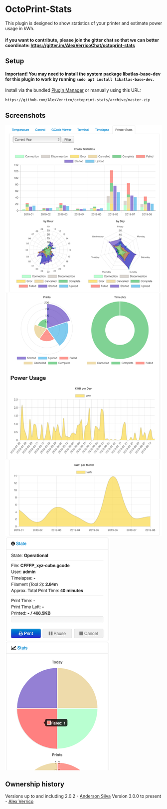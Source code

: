 # OctoPrint-Stats

This plugin is designed to show statistics of your printer and estimate power usage in kWh.

#### if you want to contribute, please join the gitter chat so that we can better coordinate: https://gitter.im/AlexVerricoChat/octoprint-stats

## Setup
#### Important! You may need to install the system package libatlas-base-dev for this plugin to work by running `sudo apt install libatlas-base-dev`.
Install via the bundled [Plugin Manager](https://github.com/foosel/OctoPrint/wiki/Plugin:-Plugin-Manager)
or manually using this URL:

    https://github.com/AlexVerrico/octoprint-stats/archive/master.zip

## Screenshots

![Screenshot 1](https://github.com/AlexVerrico/octoprint-stats/raw/master/extras/img1.png)
![Screenshot 2](https://github.com/AlexVerrico/octoprint-stats/raw/master/extras/img2.png)
![Screenshot 3](https://github.com/AlexVerrico/octoprint-stats/raw/master/extras/img3.png)
![Screenshot 4](https://github.com/AlexVerrico/octoprint-stats/raw/master/extras/img4.png)

## Ownership history
Versions up to and including 2.0.2 - [Anderson Silva](https://github.com/amsbr)
Version 3.0.0 to present - [Alex Verrico](https://github.com/AlexVerrico/)
